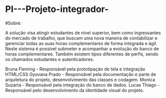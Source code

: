 # PI---Projeto-integrador-

#Sobre:

A solução visa atingir estudantes de nível superior, bem como ingressantes do mercado de trabalho, que buscam uma nova maneira de contabilizar e gerenciar todas as suas horas complementares de forma integrada e ágil.
Neste sistema é possível submeter e acompanhar a evolução do banco de horas complementares. Também existem tipos diferentes de perfis, sendo os chamados estudantes e autenticadores.

Bruna Fleming - Responsável pela prototipação de tela e integração HTML/CSS
Gyovana Prado - Responsável pela documentação e parte de arquitetura do projeto, desenvolvimento das classes e codagem.
Monica Suzarta - Responsável pela integração do banco de dados.
Lucas Thiago - Responsável pelo desenvolvimento da identidade visual do projeto.
